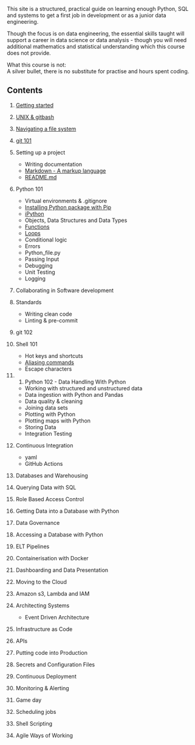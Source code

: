 This site is a structured, practical guide on learning enough Python, SQL and systems to get a first job in development or as a junior data engineering.

Though the focus is on data engineering, the essential skills taught will support a career in data science or data analysis - though you will need additional mathematics and statistical understanding which this course does not provide.


What this course is not:  
A silver bullet, there is no substitute for practise and hours spent coding.


## Contents
1. [Getting started](100/getting-started.md)
1. [UNIX & gitbash](100/intro-to-unix-and-gitbash.md)
1. [Navigating a file system](100/navigating-a-file-system.md)
1. [git 101](git/101.md)
1. Setting up a project
    - Writing documentation
    - [Markdown - A markup language](writing-documentation/Markdown.md)
    - [README.md](writing-documentation/README.md)
1. Python 101
    -  Virtual environments & .gitignore
    - [Installing Python package with Pip](python/pip-the-package-manager.md)
    - [iPython](python/ipython.md)
    - Objects, Data Structures and Data Types
    - [Functions](python/functions.md)
    - [Loops](python/loops.md)
    - Conditional logic
    - Errors
    - Python_file.py
    - Passing Input
    - Debugging
    - Unit Testing
    - Logging
1. Collaborating in Software development
1. Standards
    - Writing clean code
    - Linting & pre-commit
1. git 102
1. Shell 101
    - Hot keys and shortcuts
    - [Aliasing commands](shell/aliasing.md)
    - Escape characters
1. 1. Python 102 - Data Handling With Python
    - Working with structured and unstructured data
    - Data ingestion with Python and Pandas
    - Data quality & cleaning
    - Joining data sets
    - Plotting with Python
    - Plotting maps with Python
    - Storing Data
    - Integration Testing
1. Continuous Integration
    - yaml
    - GitHub Actions
1. Databases and Warehousing
1. Querying Data with SQL
1. Role Based Access Control
1. Getting Data into a Database with Python
1. Data Governance
1. Accessing a Database with Python
1. ELT Pipelines
1. Containerisation with Docker

1. Dashboarding and Data Presentation
1. Moving to the Cloud
1. Amazon s3, Lambda and IAM
1. Architecting Systems
    - Event Driven Architecture
1. Infrastructure as Code
1. APIs
1. Putting code into Production
1. Secrets and Configuration Files
1. Continuous Deployment
1. Monitoring & Alerting
1. Game day
1. Scheduling jobs
1. Shell Scripting
1. Agile Ways of Working
